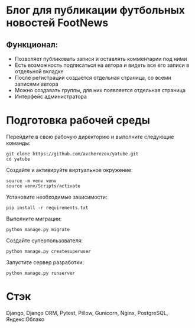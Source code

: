 # Блог для публикации футбольных новостей FootNews
## Функционал:
- Позволяет публиковать записи и оставлять комментарии под ними
- Есть возможность подписаться на автора и видеть все его записи в отдельной вкладке
- После регистрации создаётся отдельная страница, со всеми записями автора
- Можно создавать группы, для них появляется отдельная страница
- Интерфейс администратора

# Подготовка рабочей среды
Перейдите в свою рабочую директорию и выполните следующие команды:
```
git clone https://github.com/avcherezov/yatube.git
cd yatube
```
Создайте и активируйте виртуальное окружение:
```
source -m venv venv
source venv/Scripts/activate
```
Установите необходимые зависимости:
```
pip install -r requirements.txt
```
Выполните миграции:
```
python manage.py migrate
```
Создайте суперпользователя:
```
python manage.py createsuperuser
```
Запустите сервер разработки:
```
python manage.py runserver
```

# Стэк
Django, Django ORM, Pytest, Pillow, Gunicorn, Nginx, PostgreSQL, Яндекс.Облако